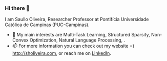 ### Hi there 👋

<!--
**shgo/shgo** is a ✨ _special_ ✨ repository because its `README.md` (this file) appears on your GitHub profile.

Here are some ideas to get you started:

- 🔭 I’m currently working on ...
- 🌱 I’m currently learning ...
- 👯 I’m looking to collaborate on ...
- 🤔 I’m looking for help with ...
- 💬 Ask me about ...
- 📫 How to reach me: ...
- 😄 Pronouns: ...
- ⚡ Fun fact: ...
-->

I am Saullo Oliveira, Researcher Professor at Pontifícia Universidade Católica de Campinas (PUC-Campinas).
- 🌱 My main interests are Multi-Task Learning, Structured Sparsity, Non-Convex Optimization, Natural Language Processing, .
- 📫 For more information you can check out my website =) http://sholiveira.com, or reach me on [LinkedIn](https://www.linkedin.com/in/saullo-oliveira-2934aa175/).
